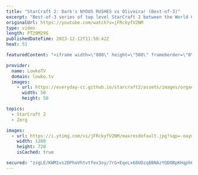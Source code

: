 ```yaml
---
title: "StarCraft 2: Dark's NYDUS RUSHES vs Oliveira! (Best-of-3)"
excerpt: "Best-of-3 series of top level StarCraft 2 between the World Champion of SC2 Oliveira and Dark, one of the best Zergs in the world. Dark is known for his aggressive approach to the game, and in this series he decides to play a Nydus Rush twice.  Support my work: https://patreon.com/lowkotv  Lowko merch:"
originalUrl: https://youtube.com/watch?v=jFRckyfV2NM
type: video
length: PT29M29S
publishedDateTime: 2023-12-12T11:50:42Z
heat: 51

featuredContent: "<iframe width=\"800\" height=\"500\" frameborder=\"0\" src=\"https://www.youtube.com/embed/jFRckyfV2NM\" allow=\"accelerometer; autoplay; encrypted-media; gyroscope; picture-in-picture\" allowfullscreen></iframe>"

provider:
  name: LowkoTV
  domain: lowko.tv
  images:
    - url: https://everyday-cc.github.io/starcraft2/assets/images/organizations/lowko.tv-50x50.jpg
      width: 50
      height: 50

topics:
  - StarCraft 2
  - Zerg

images:
  - url: https://i.ytimg.com/vi/jFRckyfV2NM/maxresdefault.jpg?sqp=-oaymwEmCIAKENAF8quKqQMa8AEB-AH-CYAC0AWKAgwIABABGGYgZihmMA8=&rs=AOn4CLCtTZgxrYe5WhvbFDb6M2Y9fVbv1w
    width: 1280
    height: 720
    isCached: true

secured: "zsgLE/KWM1vs2DPhoVhtvtfex3oy/7rG+EqeLx68UDzq8BNAzYQDOBpKHqph6oLVh9SeGgsj1IeJYjKefFaRKS5JbeUAntJDOoTxGDbDHVsWlA18WmYj7uyO2vN6H54axzRkqMAoud6r5F+4tocpDIG9cQR3khDIxlRT29Wovy8GRXL/EsK1rrU6GgJTZghuuy3SLjGYcbnM/ObClHWlxPKm4lxOJbD9pnsFOrVygXC/deCT1pH8Gdk5vrch93RxuZ79g3Mxu27gFtkqBBu9w9GA4b/n5rAfpQCgY3imtmocrbPca629h/rz58RA+mzSR0Lz7QIgEG9cWhuav5KCaTm2ZJ4BQdAMIr7H/y+PXTtp0Z4Nr20KbWUV8PbAFUWehX4FM0p3qMcBqVGFNWK8puhzV/+PcpemGjFN5nAaSP0=;50qKsoStivUMs3KgZwUTcw=="
---
```


